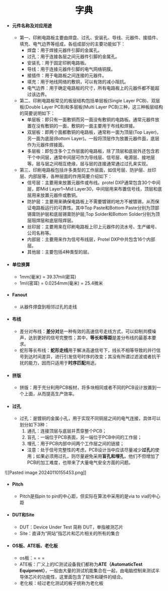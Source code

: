 
<h1 align = "center" style="color: #000000">字典</h1>

- #### 元件名称及对应用途
	-   第一、印刷电路板主要由焊盘、过孔、安装孔、导线、元器件、接插件、填充、电气边界等组成，各组成部分的主要功能如下：
		- 焊盘：用于焊接元器件引脚的金属孔。
		- 过孔：用于连接各层之间元器件引脚的金属孔。
		- 安装孔：用于固定印刷电路板。
		- 导线：用于连接元器件引脚的电气网络铜膜。
		- 接插件：用于电路板之间连接的元器件。
		- 填充：用于地线网络的敷铜，可以有效的减小阻抗。
		- 电气边界：用于确定电路板的尺寸，所有电路板上的元器件都不能超过该边界。
	- 第二、印刷电路板常见的板层结构包括单层板(Single Layer PCB)、双层板(Double Layer PCB)和多层板(Multi Layer PCB)三种，这三种板层结构的简要说明如下：
		- 单层板：即只有一面敷铜而另一面没有敷铜的电路板。通常元器件放置在没有敷铜的一面，敷铜的一面主要用于布线和焊接。
		- 双层板：即两个面都敷铜的电路板，通常称一面为顶层(Top Layer)，另一面为底层(Bottom Layer)。一般将顶层作为放置元器件面，底层作为元器件焊接面。
		- 多层板：即包含多个工作层面的电路板，除了顶层和底层外还包含若干个中间层，通常中间层可作为导线层、信号层、电源层、接地层等。层与层之间相互绝缘，层与层的连接通常通过过孔来实现。
	- 第三、印刷电路板包括许多类型的工作层面，如信号层、防护层、丝印层、内部层等，各种层面的作用简要介绍如下：
		- 信号层：主要用来放置元器件或布线。protel DXP通常包含30个中间层，即Mid Layer1~Mid Layer30，中间层用来布置信号线，顶层和底层用来放置元器件或敷铜。
		- 防护层：主要用来确保电路板上不需要镀锡的地方不被镀锡，从而保证电路板运行的可靠性。其中Top Paste和Bottom Paste分别为顶部锡膏防护层和底层锡膏防护层;Top Solder和Bottom                       Solder分别为顶层阻焊层和底层阻焊层。
		- 丝印层：主要用来在印刷电路板上印上元器件的流水号、生产编号、公司名称等。
		- 内部层：主要用来作为信号布线层，Protel DXP中共包含16个内部层。
		- 其他层：主要包括4种类型的层。
- #### 单位换算
	- 1mm(毫米) = 39.37mil(密耳)
	- 1mil(密耳) = 0.0254mm(毫米) = 25.4微米
- #### Fanout
	- 从器件焊盘到相邻过孔的走线
- #### 布线
	- 差分对布线：**差分对**是一种有效的高速信号走线方式，可以抑制共模噪声，达到更好的信号完整性；其中，**等长和等距**是差分布线的最基本要求。
	- 蛇形等长布线：**蛇形走线**用于解决高速信号下，线长不相等导致的并行信号到达时间差异，进行引发信号时序的改变；其没有所谓过滤波或者抗干扰的能力，因而只适用于**时序匹配**用途。
- #### 拼版
	- 拼版：用于充分利用PCB板材，将多块相同或者不同的PCB设计放置到一个上面，从而提高生产效率。
- #### 过孔
	- 过孔：是镀铜的金属小孔，用于实现不同铜层之间的电气连接，具体可以划分如下3种：
		1. 通孔：连接顶层与底层并贯穿整个PCB；
		2. 盲孔：一端位于PCB表面，另一端位于PCB中间的工作层；
		3. 埋孔：用于PCB内部中间两个工作层之间的链接；
		- 注意：处于信号完整性的考虑，PCB设计当中应该尽量减少**过孔**的使用；如果必须用过孔，则尽量避免采用**盲孔和埋孔**，他们不但增加了PCB的加工难度，也带来了大量电气安全方面的问题。

![[Pasted image 20240110155453.png]]
- #### Pitch
	- Pitch是指pin to pin的中心距，但实际在算法中采用的是via to via的中心距
- #### DUT和Site
	- DUT：Device Under Test 简称 DUT，单指被测芯片
	- Site：直译为“网站”指芯片和芯片相关的所有的集合
- #### OS板、ATE板、老化板
	- os板：= = =
	- ATE板：广义上的IC测试设备我们都称为**ATE（AutomaticTest Equipment）**，一般由大量的测试机能集合在一起，由电脑控制来测试半导体芯片的功能性，这里面包含了软件和硬件的结合。
	- 老化板：经过老化测试的板子统称为老化板
